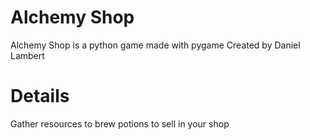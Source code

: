 # Alchemy Shop
Alchemy Shop is a python game made with pygame
Created by Daniel Lambert

# Details
Gather resources to brew potions to sell in your shop
